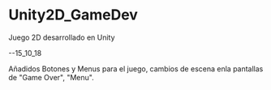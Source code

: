 # Unity2D_GameDev
Juego 2D desarrollado en Unity

--15_10_18

  Añadidos Botones y Menus para el juego, cambios de escena enla pantallas de "Game Over", "Menu".
